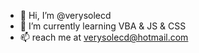 - 👋 Hi, I’m @verysolecd
- 🌱 I’m currently learning VBA & JS & CSS
- 📫 reach me at verysolecd@hotmail.com

<!---
verysolecd/verysolecd is a ✨ special ✨ repository because its `README.md` (this file) appears on your GitHub profile.
You can click the Preview link to take a look at your changes.
--->
